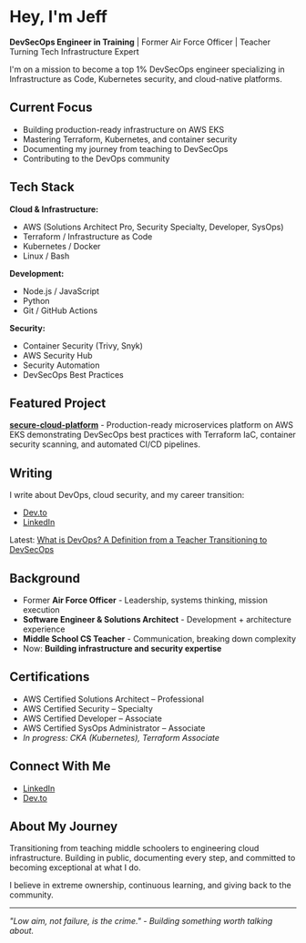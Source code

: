 # Hey, I'm Jeff

**DevSecOps Engineer in Training** | Former Air Force Officer | Teacher Turning Tech Infrastructure Expert

I'm on a mission to become a top 1% DevSecOps engineer specializing in Infrastructure as Code, Kubernetes security, and cloud-native platforms.

## Current Focus

- Building production-ready infrastructure on AWS EKS
- Mastering Terraform, Kubernetes, and container security
- Documenting my journey from teaching to DevSecOps
- Contributing to the DevOps community

## Tech Stack

**Cloud & Infrastructure:**
- AWS (Solutions Architect Pro, Security Specialty, Developer, SysOps)
- Terraform / Infrastructure as Code
- Kubernetes / Docker
- Linux / Bash

**Development:**
- Node.js / JavaScript
- Python
- Git / GitHub Actions

**Security:**
- Container Security (Trivy, Snyk)
- AWS Security Hub
- Security Automation
- DevSecOps Best Practices

## Featured Project

**[secure-cloud-platform](https://github.com/jeffgrahamcodes/secure-cloud-platform)** - Production-ready microservices platform on AWS EKS demonstrating DevSecOps best practices with Terraform IaC, container security scanning, and automated CI/CD pipelines.

## Writing

I write about DevOps, cloud security, and my career transition:
- [Dev.to](https://dev.to/jeffgrahamcodes)
- [LinkedIn](https://www.linkedin.com/in/jeffgrahamcodes/)

Latest: [What is DevOps? A Definition from a Teacher Transitioning to DevSecOps](https://dev.to/jeffgrahamcodes/what-is-devops-a-definition-from-a-teacher-transitioning-to-devsecops-3b6n)

## Background

- Former **Air Force Officer** - Leadership, systems thinking, mission execution
- **Software Engineer & Solutions Architect** - Development + architecture experience
- **Middle School CS Teacher** - Communication, breaking down complexity
- Now: **Building infrastructure and security expertise**

## Certifications

- AWS Certified Solutions Architect – Professional
- AWS Certified Security – Specialty
- AWS Certified Developer – Associate
- AWS Certified SysOps Administrator – Associate
- *In progress: CKA (Kubernetes), Terraform Associate*

## Connect With Me

- [LinkedIn](https://www.linkedin.com/in/jeffgrahamcodes/)
- [Dev.to](https://dev.to/jeffgrahamcodes)

## About My Journey

Transitioning from teaching middle schoolers to engineering cloud infrastructure. Building in public, documenting every step, and committed to becoming exceptional at what I do.

I believe in extreme ownership, continuous learning, and giving back to the community.

---

*"Low aim, not failure, is the crime." - Building something worth talking about.*
